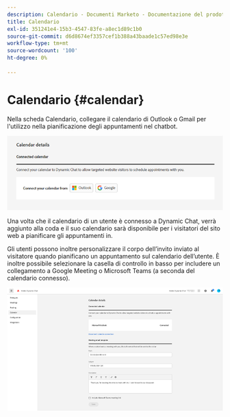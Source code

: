 ```yaml
---
description: Calendario - Documenti Marketo - Documentazione del prodotto
title: Calendario
exl-id: 351241e4-15b3-4547-83fe-a8ec1d89c1b0
source-git-commit: d6d8674ef3357cef1b388a43baade1c57ed98e3e
workflow-type: tm+mt
source-wordcount: '100'
ht-degree: 0%

---
```


# Calendario {#calendar}

Nella scheda Calendario, collegare il calendario di Outlook o Gmail per l&#39;utilizzo nella pianificazione degli appuntamenti nel chatbot.

![](assets/calendar-1.png)

Una volta che il calendario di un utente è connesso a Dynamic Chat, verrà aggiunto alla coda e il suo calendario sarà disponibile per i visitatori del sito web a pianificare gli appuntamenti in.

Gli utenti possono inoltre personalizzare il corpo dell’invito inviato al visitatore quando pianificano un appuntamento sul calendario dell’utente. È inoltre possibile selezionare la casella di controllo in basso per includere un collegamento a Google Meeting o Microsoft Teams (a seconda del calendario connesso).

![](assets/calendar-2.png)
